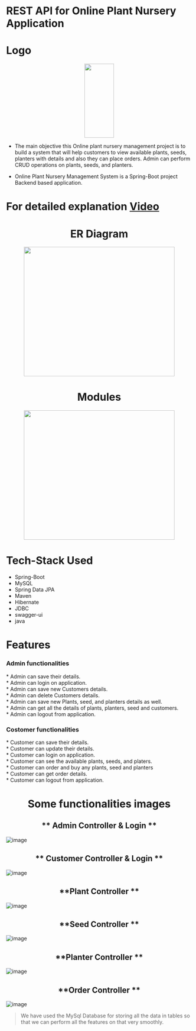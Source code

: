 # REST API for Online Plant Nursery Application
# Logo

<div id="header" align="center">
  <img src="https://github.com/Updesh012/belligerent-glass-5037/blob/main/The_Green_Country/src/main/java/com/masai/images/project_logo.jpeg" width="40%" height = "200px"/>
</div>


 * The main objective this Online plant nursery management project is to build a system that will help customers to view available plants, seeds, planters with details and also they can place orders. Admin can perform CRUD operations on plants, seeds, and planters.

 * Online Plant Nursery Management System is a Spring-Boot project Backend based application.

# For detailed explanation [Video](https://drive.google.com/file/d/1IpLkUn1LuYpX4cmZ8VADj_5RJy-qj8Iq/view?usp=sharing)

<h1 align = "center"> ER Diagram </h1>
<div id="header" align="center">
  <img src="https://github.com/Updesh012/belligerent-glass-5037/blob/main/The_Green_Country/src/main/java/com/masai/images/ERD%20of%20The_Green_Country.png" width="90%" height = "350px"/>
</div>

<h1 align = "center"> Modules </h1>
<div id="header" align="center">
  <img src="https://github.com/Updesh012/belligerent-glass-5037/blob/main/The_Green_Country/src/main/java/com/masai/images/Modules.png" width="90%" height = "350px"/>
</div>

# Tech-Stack Used
  * Spring-Boot
  * MySQL 
  * Spring Data JPA 
  * Maven 
  * Hibernate 
  * JDBC 
  * swagger-ui 
  * java


# Features
<h3> Admin functionalities </h3>
* Admin can save their details.<br>
* Admin can login on application.<br>
* Admin can save new Customers details.<br>
* Admin can delete Customers details.<br>
* Admin can save new Plants, seed, and planters details as well.<br>
* Admin can get all the details of plants, planters, seed and customers.<br>
* Admin can logout from application.<br>

<h3>Costomer functionalities </h3>
* Customer can save their details.<br>
* Customer can update their details.<br>
* Customer can login on application.<br>
* Customer can see the available plants, seeds, and platers. <br>
* Customer can order and buy any plants, seed and planters <br>
* Customer can get order details. <br>
* Customer can logout from application.<br>


<h1 align = "center"> Some functionalities images </h1>
<h2 align = "center"> ** Admin Controller & Login **</h2>


![image](https://user-images.githubusercontent.com/101568121/201648357-a349cd4d-74fc-418a-86ae-36264a93348c.png)

<h2 align = "center"> ** Customer Controller & Login **</h2>


![image](https://user-images.githubusercontent.com/101568121/201648133-24650426-43d5-4f70-944f-35f6a4d23b31.png)


<h2 align = "center"> **Plant Controller **</h2>


![image](https://user-images.githubusercontent.com/101568121/201648846-4459da34-7f3d-49ba-b45c-8b429309703c.png)


<h2 align = "center"> **Seed Controller **</h2>


![image](https://user-images.githubusercontent.com/101568121/201649055-f0ffc664-d8c6-4180-8f9b-f92f08f30523.png)


<h2 align = "center"> **Planter Controller **</h2>


![image](https://user-images.githubusercontent.com/101568121/201648964-f6c3430b-c72b-4cdb-aa86-33f8e23f29e1.png)


<h2 align = "center"> **Order Controller **</h2>


![image](https://user-images.githubusercontent.com/101568121/201648723-2a6adfac-1c2d-4db3-bfc5-e4ed3f12206a.png)

> We have used the MySql Database for storing all the data in tables so that we can perform all the features on that very smoothly.

